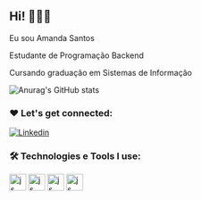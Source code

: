 ## Hi! 👩🏽‍💻

Eu sou Amanda Santos

Estudante de Programação Backend

Cursando graduação em Sistemas de Informação

![Anurag's GitHub stats](https://github-readme-stats.vercel.app/api?username=AmandaSantos05&show_icons=true&theme=radical)



### ❤️ Let's get connected:
[![Linkedin](https://img.shields.io/badge/LinkedIn-0077B5?style=for-the-badge&logo=linkedin&logoColor=white
)](https://www.linkedin.com/in/amanda-santos-52734726a/)

### 🛠️ Technologies e Tools I use:
<div>
  <img align="center" alt="js" height="30" widht="40" src="https://cdn.jsdelivr.net/gh/devicons/devicon/icons/javascript/javascript-original.svg"/>
  <img align="center" alt="js" height="30" widht="40" src="https://cdn.jsdelivr.net/gh/devicons/devicon/icons/vscode/vscode-original.svg"/>
  <img align="center" alt="js" height="30" widht="40" src="https://cdn.jsdelivr.net/gh/devicons/devicon/icons/nodejs/nodejs-original.svg"/>
  <img align="center" alt="js" height="30" widht="40" src="https://cdn.jsdelivr.net/gh/devicons/devicon/icons/python/python-original.svg"/>
</div>



